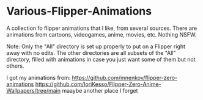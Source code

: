 # Various-Flipper-Animations
A collection fo flipper animations that I like, from several sources. There are animations from cartoons, videogames, anime, movies, etc. Nothing NSFW. 

Note: Only the "All" directory is set up properly to put on a Flipper right away with no edits. The other directories are all subsets of the "All" directory, filled with animations in case you just want some of them but not others.

I got my animations from:
https://github.com/mnenkov/flipper-zero-animations
https://github.com/IoriKesso/Flipper-Zero-Anime-Wallpapers/tree/main
maaybe another place I forget
